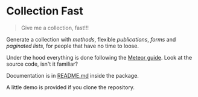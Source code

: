 # Collection Fast

> Give me a collection, fast!!!

Generate a collection with *methods*, flexible *publications*, *forms* and *paginated lists*, for people that have no time to loose.

Under the hood everything is done following the [Meteor guide](https://guide.meteor.com/). Look at the source code, isn't it familiar?

Documentation is in [README.md](https://github.com/hotello/collection-fast/blob/master/packages/collection-fast/README.md) inside the package.

A little demo is provided if you clone the repository.
